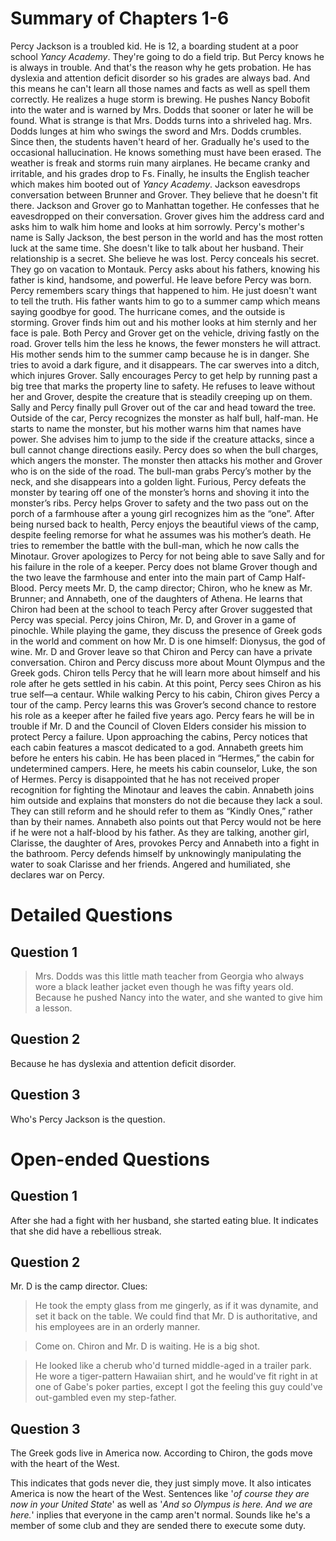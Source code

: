 # Summary of Chapters 1-6
Percy Jackson is a troubled kid. He is 12, a boarding student at a poor school _Yancy Academy_. They're going to do a field trip. But Percy knows he is always in trouble. And that's the reason why he gets probation. He has dyslexia and attention deficit disorder so his grades are always bad. And this means he can't learn all those names and facts as well as spell them correctly. He realizes a huge storm is brewing. He pushes Nancy Bobofit into the water and is warned by Mrs. Dodds that sooner or later he will be found. What is strange is that Mrs. Dodds turns into a shriveled hag. Mrs. Dodds lunges at him who swings the sword and Mrs. Dodds crumbles. Since then, the students haven't heard of her. Gradually he's used to the occasional hallucination. He knows something must have been erased. The weather is freak and storms ruin many airplanes. He became cranky and irritable, and his grades drop to Fs. Finally, he insults the English teacher which makes him booted out of _Yancy Academy_. Jackson eavesdrops conversation between Brunner and Grover. They believe that he doesn't fit there. Jackson and Grover go to Manhattan together. He confesses that he eavesdropped on their conversation. Grover gives him the address card and asks him to walk him home and looks at him sorrowly. Percy's mother's name is Sally Jackson, the best person in the world and has the most rotten luck at the same time. She doesn't like to talk about her husband. Their relationship is a secret. She believe he was lost. Percy conceals his secret. They go on vacation to Montauk. Percy asks about his fathers, knowing his father is kind, handsome, and powerful. He leave before Percy was born. Percy remembers scary things that happened to him. He just doesn't want to tell the truth. His father wants him to go to a summer camp which means saying goodbye for good. The hurricane comes, and the outside is storming. Grover finds him out and his mother looks at him sternly and her face is pale. Both Percy and Grover get on the vehicle, driving fastly on the road. Grover tells him the less he knows, the fewer monsters he will attract. His mother sends him to the summer camp because he is in danger. She tries to avoid a dark figure, and it disappears. The car swerves into a ditch, which injures Grover. Sally encourages Percy to get help by running past a big tree that marks the property line to safety. He refuses to leave without her and Grover, despite the creature that is steadily creeping up on them. Sally and Percy finally pull Grover out of the car and head toward the tree. Outside of the car, Percy recognizes the monster as half bull, half-man. He starts to name the monster, but his mother warns him that names have power. She advises him to jump to the side if the creature attacks, since a bull cannot change directions easily. Percy does so when the bull charges, which angers the monster. The monster then attacks his mother and Grover who is on the side of the road. The bull-man grabs Percy’s mother by the neck, and she disappears into a golden light. Furious, Percy defeats the monster by tearing off one of the monster’s horns and shoving it into the monster’s ribs. Percy helps Grover to safety and the two pass out on the porch of a farmhouse after a young girl recognizes him as the “one”. After being nursed back to health, Percy enjoys the beautiful views of the camp, despite feeling remorse for what he assumes was his mother’s death. He tries to remember the battle with the bull-man, which he now calls the Minotaur. Grover apologizes to Percy for not being able to save Sally and for his failure in the role of a keeper. Percy does not blame Grover though and the two leave the farmhouse and enter into the main part of Camp Half-Blood. Percy meets Mr. D, the camp director; Chiron, who he knew as Mr. Brunner; and Annabeth, one of the daughters of Athena. He learns that Chiron had been at the school to teach Percy after Grover suggested that Percy was special. Percy joins Chiron, Mr. D, and Grover in a game of pinochle. While playing the game, they discuss the presence of Greek gods in the world and comment on how Mr. D is one himself: Dionysus, the god of wine. Mr. D and Grover leave so that Chiron and Percy can have a private conversation. Chiron and Percy discuss more about Mount Olympus and the Greek gods. Chiron tells Percy that he will learn more about himself and his role after he gets settled in his cabin. At this point, Percy sees Chiron as his true self—a centaur. While walking Percy to his cabin, Chiron gives Percy a tour of the camp. Percy learns this was Grover’s second chance to restore his role as a keeper after he failed five years ago. Percy fears he will be in trouble if Mr. D and the Council of Cloven Elders consider his mission to protect Percy a failure. Upon approaching the cabins, Percy notices that each cabin features a mascot dedicated to a god. Annabeth greets him before he enters his cabin. He has been placed in “Hermes,” the cabin for undetermined campers. Here, he meets his cabin counselor, Luke, the son of Hermes. Percy is disappointed that he has not received proper recognition for fighting the Minotaur and leaves the cabin. Annabeth joins him outside and explains that monsters do not die because they lack a soul. They can still reform and he should refer to them as “Kindly Ones,” rather than by their names. Annabeth also points out that Percy would not be here if he were not a half-blood by his father. As they are talking, another girl, Clarisse, the daughter of Ares, provokes Percy and Annabeth into a fight in the bathroom. Percy defends himself by unknowingly manipulating the water to soak Clarisse and her friends. Angered and humiliated, she declares war on Percy. 


# Detailed Questions
## Question 1
>Mrs. Dodds was this little math teacher from  Georgia who always wore a black leather jacket even though he was fifty years old. 
Because he pushed Nancy into the water, and she wanted to give him a lesson. 

## Question 2
Because he has dyslexia and attention deficit disorder. 

## Question 3
Who's Percy Jackson is the question.


# Open-ended Questions
## Question 1
After she had a fight with her husband, she started eating blue. It indicates that she did have a rebellious streak. 

## Question 2
Mr. D is the camp director. 
Clues:
>He took the empty glass from me gingerly, as if it was dynamite, and set it back on the table.
We could find that Mr. D is authoritative, and his employees are in an orderly manner. 

>Come on. Chiron and Mr. D is waiting. 
He is a big shot. 

>He looked like a cherub who'd turned middle-aged in a trailer park. He wore a tiger-pattern Hawaiian shirt, and he would've fit right in at one of Gabe's poker parties, except I got the feeling this guy could've out-gambled even my step-father. 

## Question 3
The Greek gods live in America now. According to Chiron, the gods move with the heart of the West. 

This indicates that gods never die, they just simply move. It also inticates America is now the heart of the West. Sentences like '_of course they are now in your United State_' as well as '_And so Olympus is here. And we are here._' inplies that everyone in the camp aren't normal. Sounds like he's a member of some club and they are sended there to execute some duty. 
